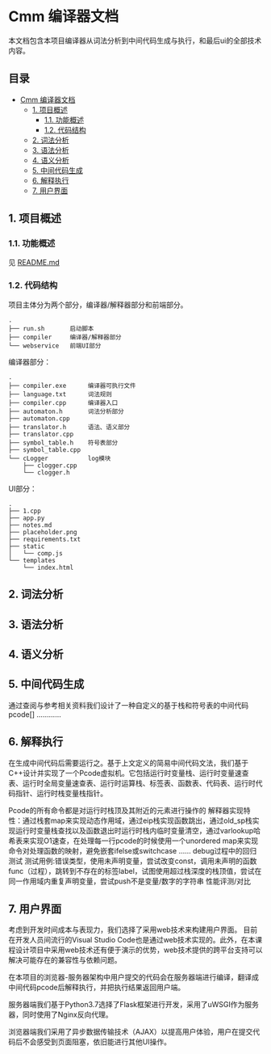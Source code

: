 # Cmm 编译器文档

本文档包含本项目编译器从词法分析到中间代码生成与执行，和最后ui的全部技术内容。

## 目录 <!-- omit in toc -->

- [Cmm 编译器文档](#cmm-编译器文档)
  - [1. 项目概述](#1-项目概述)
    - [1.1. 功能概述](#11-功能概述)
    - [1.2. 代码结构](#12-代码结构)
  - [2. 词法分析](#2-词法分析)
  - [3. 语法分析](#3-语法分析)
  - [4. 语义分析](#4-语义分析)
  - [5. 中间代码生成](#5-中间代码生成)
  - [6. 解释执行](#6-解释执行)
  - [7. 用户界面](#7-用户界面)

## 1. 项目概述

### 1.1. 功能概述

见 [README.md](../README.md)

### 1.2. 代码结构

项目主体分为两个部分，编译器/解释器部分和前端部分。  

```text
.
├── run.sh       启动脚本
├── compiler     编译器/解释器部分
└── webservice   前端UI部分
```

编译器部分：

```text
.
├── compiler.exe      编译器可执行文件
├── language.txt      词法规则
├── compiler.cpp      编译器入口
├── automaton.h       词法分析部分
├── automaton.cpp
├── translator.h      语法、语义部分
├── translator.cpp
├── symbol_table.h    符号表部分
├── symbol_table.cpp
└── cLogger           log模块
    ├── clogger.cpp
    └── clogger.h

```

UI部分：

```text
.
├── 1.cpp
├── app.py
├── notes.md
├── placeholder.png
├── requirements.txt
├── static
│   └── comp.js
└── templates
    └── index.html
```

## 2. 词法分析

## 3. 语法分析

## 4. 语义分析

## 5. 中间代码生成

通过查阅与参考相关资料我们设计了一种自定义的基于栈和符号表的中间代码pcode[]
…………

## 6. 解释执行

在生成中间代码后需要运行之。基于上文定义的简易中间代码文法，我们基于C++设计并实现了一个Pcode虚拟机。它包括运行时变量栈、运行时变量速查表、运行时全局变量速查表、运行时运算栈、标签表、函数表、代码表、运行时代码指针、运行时栈变量栈指针。  

Pcode的所有命令都是对运行时栈顶及其附近的元素进行操作的
解释器实现特性：通过栈套map来实现动态作用域，通过eip栈实现函数跳出，通过old_sp栈实现运行时变量栈查找以及函数退出时运行时栈内临时变量清空，通过varlookup哈希表来实现O1速查，在处理每一行pcode的时候使用一个unordered map来实现命令对处理函数的映射，避免嵌套ifelse或switchcase
……
debug过程中的回归测试
测试用例:错误类型，使用未声明变量，尝试改变const，调用未声明的函数func（过程），跳转到不存在的标签label，试图使用超过栈深度的栈顶值，尝试在同一作用域内重复声明变量，尝试push不是变量/数字的字符串
性能评测/对比


## 7. 用户界面  

考虑到开发时间成本与表现力，我们选择了采用web技术来构建用户界面。 目前在开发人员间流行的Visual Studio Code也是通过web技术实现的。此外，在本课程设计项目中采用web技术还有便于演示的优势，web技术提供的跨平台支持可以解决可能存在的兼容性与依赖问题。  

在本项目的浏览器-服务器架构中用户提交的代码会在服务器端进行编译，翻译成中间代码pcode后解释执行，并把执行结果返回用户端。  

服务器端我们基于Python3.7选择了Flask框架进行开发，采用了uWSGI作为服务器，同时使用了Nginx反向代理。  

浏览器端我们采用了异步数据传输技术（AJAX）以提高用户体验，用户在提交代码后不会感受到页面阻塞，依旧能进行其他UI操作。  
